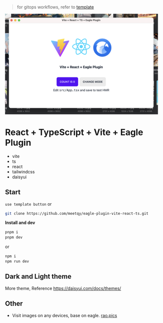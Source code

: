 > for gitops workflows, refer to [template](https://github.com/eagle-cooler/template)

![](./preview.png)

# React + TypeScript + Vite + Eagle Plugin

- vite
- ts
- react
- tailwindcss
- daisyui

## Start

`use template button` or

```sh
git clone https://github.com/meetqy/eagle-plugin-vite-react-ts.git
```

**Install and dev**

```sh
pnpm i
pnpm dev
```

or

```sh
npm i
npm run dev
```

## Dark and Light theme

More theme, Reference https://daisyui.com/docs/themes/

## Other

- Visit images on any devices, base on eagle. [rao.pics](https://github.com/meetqy/rao-pics)
